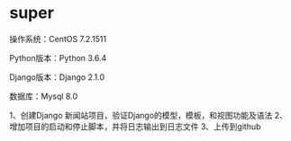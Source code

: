 # super
操作系统：CentOS 7.2.1511

Python版本：Python 3.6.4

Django版本：Django 2.1.0

数据库：Mysql 8.0

1、创建Django 新闻站项目，验证Django的模型，模板，和视图功能及语法
2、增加项目的启动和停止脚本，并将日志输出到日志文件
3、上传到github
